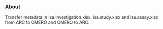 ### About 

Transfer metadata in isa.investigation.xlsx, isa.study.xlsx and isa.assay.xlsx from ARC to OMERO and OMERO to ARC.
